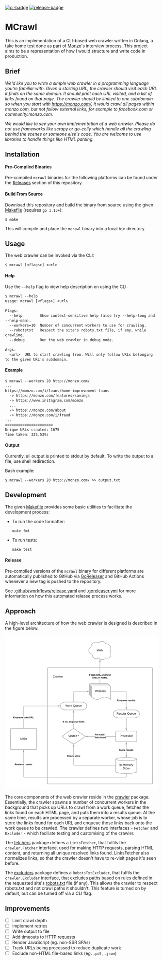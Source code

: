 [![ci-badge]][ci-workflow] [![release-badge]][release-workflow]

[ci-badge]: https://github.com/jace-ys/mcrawl/workflows/ci/badge.svg
[ci-workflow]: https://github.com/jace-ys/mcrawl/actions?query=workflow%3Aci
[release-badge]: https://github.com/jace-ys/mcrawl/workflows/release/badge.svg
[release-workflow]: https://github.com/jace-ys/mcrawl/actions?query=workflow%3Arelease

# MCrawl

This is an implementation of a CLI-based web crawler written in Golang, a take home test done as part of [Monzo](https://monzo.com/)'s interview process. This project aims to be a representation of how I would structure and write code in production.

## Brief

_We'd like you to write a simple web crawler in a programming language you're familiar with. Given a starting URL, the crawler should visit each URL it finds on the same domain. It should print each URL visited, and a list of links found on that page. The crawler should be limited to one subdomain - so when you start with *https://monzo.com/*, it would crawl all pages within monzo.com, but not follow external links, for example to facebook.com or community.monzo.com._

_We would like to see your own implementation of a web crawler. Please do not use frameworks like scrapy or go-colly which handle all the crawling behind the scenes or someone else's code. You are welcome to use libraries to handle things like HTML parsing._

## Installation

#### Pre-Compiled Binaries

Pre-compiled `mcrawl` binaries for the following platforms can be found under the [Releases](https://github.com/jace-ys/mcrawl/releases) section of this repository.

#### Build From Source

Download this repository and build the binary from source using the given [Makefile](Makefile) (requires `go 1.15+`):

```shell
$ make
```

This will compile and place the `mcrawl` binary into a local `bin` directory.

## Usage

The web crawler can be invoked via the CLI:

```shell
$ mcrawl [<flags>] <url>
```

#### Help

Use the `--help` flag to view help description on using the CLI:

```shell
$ mcrawl --help
usage: mcrawl [<flags>] <url>

Flags:
  --help        Show context-sensitive help (also try --help-long and --help-man).
  --workers=10  Number of concurrent workers to use for crawling.
  --robotstxt   Respect the site's robots.txt file, if any, while crawling.
  --debug       Run the web crawler in debug mode.

Args:
  <url>  URL to start crawling from. Will only follow URLs belonging to the given URL's subdomain.
```

#### Example

```shell
$ mcrawl --workers 20 http://monzo.com/
...
https://monzo.com/i/loans/home-improvement-loans
  -> https://monzo.com/features/savings
  -> https://www.instagram.com/monzo
  ...
  -> https://monzo.com/about
  -> https://monzo.com/i/fraud
...
======================
Unique URLs crawled: 1675
Time taken: 325.539s
```

#### Output

Currently, all output is printed to stdout by default. To write the output to a file, use shell redirection.

Bash example:

```shell
$ mcrawl --workers 20 http://monzo.com/ >> output.txt
```

## Development

The given [Makefile](Makefile) provides some basic utilities to facilitate the development process:

- To run the code formatter:

  ```shell
  make fmt
  ```

- To run tests:

  ```shell
  make test
  ```

#### Release

Pre-compiled versions of the `mcrawl` binary for different platforms are automatically published to GitHub via [GoReleaser](https://goreleaser.com/) and GitHub Actions whenever a new tag is pushed to the repository.

See [.github/workflows/release.yaml](.github/workflows/release.yaml) and [.goreleaser.yml](.goreleaser.yml) for more information on how this automated release process works.

## Approach

A high-level architecture of how the web crawler is designed is described in the figure below.

![Architecture](docs/architecture.png)

The core components of the web crawler reside in the [crawler](pkg/crawler) package. Essentially, the crawler spawns a number of concurrent workers in the background that picks up URLs to crawl from a work queue, fetches the links found on each HTML page, and puts them into a results queue. At the same time, results are processed by a separate worker, whose job is to store the links found for each URL and enqueue those links back onto the work queue to be crawled. The crawler defines two interfaces - `Fetcher` and `Excluder` - which faciliate testing and customising of the crawler.

The [fetchers](pkg/fetchers) package defines a `LinksFetcher`, that fulfils the `crawler.Fetcher` interface, used for making HTTP requests, parsing HTML content, and returning all unique resolved links found. LinksFetcher also normalizes links, so that the crawler doesn't have to re-visit pages it's seen before.

The [excluders](pkg/excluders) package defines a `RobotsTxtExcluder`, that fulfils the `crawler.Excluder` interface, that excludes paths based on rules defined in the requested site's [robots.txt](https://developers.google.com/search/docs/advanced/robots/intro?hl=en&visit_id=637418278654192602-1692893848&rd=1) file (if any). This allows the crawler to respect robots.txt and not crawl paths it shouldn't. This feature is turned on by default, but can be turned off via a CLI flag.

## Improvements

- [ ] Limit crawl depth
- [ ] Implement retries
- [ ] Write output to file
- [ ] Add timeouts to HTTP requests
- [ ] Render JavaScript (eg. non-SSR SPAs)
- [ ] Track URLs being processed to reduce duplicate work
- [ ] Exclude non-HTML file-based links (eg. `.pdf`, `.json`)
